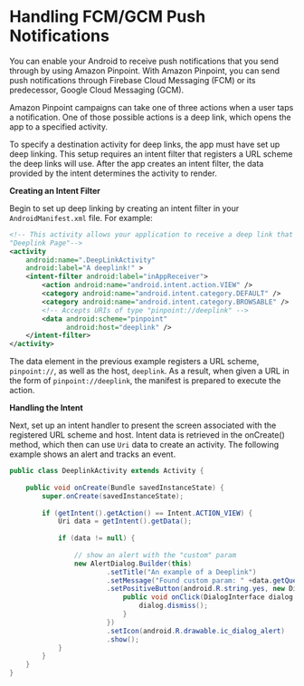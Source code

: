 # Handling FCM/GCM Push Notifications

You can enable your Android to receive push notifications that you send through by using Amazon Pinpoint. With Amazon Pinpoint, you can send push notifications through Firebase Cloud Messaging (FCM) or its predecessor, Google Cloud Messaging (GCM).

Amazon Pinpoint campaigns can take one of three actions when a user taps a notification. One of those possible actions is a deep link, which opens the app to a specified activity.

To specify a destination activity for deep links, the app must have set up deep linking. This setup requires an intent filter that registers a URL scheme the deep links will use. After the app creates an intent filter, the data provided by the intent determines the activity to render.

**Creating an Intent Filter**

Begin to set up deep linking by creating an intent filter in your `AndroidManifest.xml` file. For example:

```xml
<!-- This activity allows your application to receive a deep link that navigates directly to the 
"Deeplink Page"-->
<activity
    android:name=".DeepLinkActivity"
    android:label="A deeplink!" >
    <intent-filter android:label="inAppReceiver">
        <action android:name="android.intent.action.VIEW" />
        <category android:name="android.intent.category.DEFAULT" />
        <category android:name="android.intent.category.BROWSABLE" />
        <!-- Accepts URIs of type "pinpoint://deeplink" -->
        <data android:scheme="pinpoint"
              android:host="deeplink" />
    </intent-filter>
</activity>
```

The data element in the previous example registers a URL scheme, `pinpoint://`, as well as the host, `deeplink`. As a result, when given a URL in the form of `pinpoint://deeplink`, the manifest is prepared to execute the action.

**Handling the Intent**

Next, set up an intent handler to present the screen associated with the registered URL scheme and host. Intent data is retrieved in the onCreate() method, which then can use `Uri` data to create an activity. The following example shows an alert and tracks an event.

```java
public class DeeplinkActivity extends Activity {
 
    public void onCreate(Bundle savedInstanceState) {
        super.onCreate(savedInstanceState);
 
        if (getIntent().getAction() == Intent.ACTION_VIEW) {
            Uri data = getIntent().getData();
 
            if (data != null) {
 
                // show an alert with the "custom" param
                new AlertDialog.Builder(this)
                        .setTitle("An example of a Deeplink")
                        .setMessage("Found custom param: " +data.getQueryParameter("custom"))
                        .setPositiveButton(android.R.string.yes, new DialogInterface.OnClickListener() {
                            public void onClick(DialogInterface dialog, int which) {
                                dialog.dismiss();
                            }
                        })
                        .setIcon(android.R.drawable.ic_dialog_alert)
                        .show();
            }
        }
    }
}
```